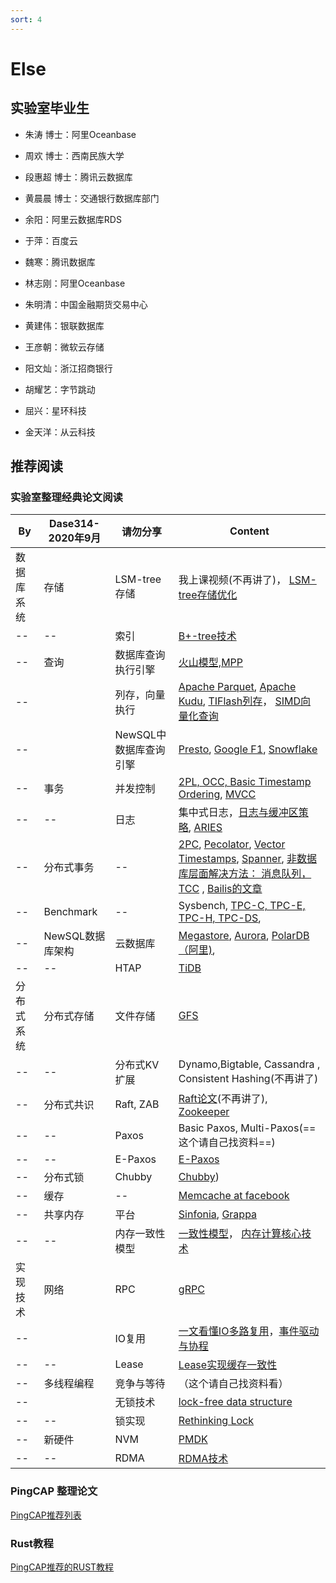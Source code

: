 ```yaml
---
sort: 4
---
```


# Else

## 实验室毕业生

* 朱涛 博士：阿里Oceanbase

* 周欢 博士：西南民族大学

* 段惠超 博士：腾讯云数据库

* 黄晨晨 博士：交通银行数据库部门

* 余阳：阿里云数据库RDS

* 于萍：百度云

* 魏寒：腾讯数据库

* 林志刚：阿里Oceanbase

* 朱明清：中国金融期货交易中心

* 黄建伟：银联数据库

* 王彦朝：微软云存储

* 阳文灿：浙江招商银行

* 胡耀艺：字节跳动

* 屈兴：星环科技

* 金天洋：从云科技




## 推荐阅读



### 实验室整理经典论文阅读



By | Dase314-2020年9月 | 请勿分享 | Content
---|---|---|---
数据库系统 | 存储| LSM-tree 存储| 我上课视频(不再讲了)， [LSM-tree存储优化](https://arxiv.org/abs/1812.07527)
-- | --| 索引| [B+-tree技术](https://citeseerx.ist.psu.edu/viewdoc/download?doi=10.1.1.219.7269&rep=rep1&type=pdf)
-- | 查询| 数据库查询执行引擎| [火山模型,MPP](https://zhuanlan.zhihu.com/p/100949808 ) 
-- | |列存，向量执行|  [Apache Parquet](https://parquet.apache.org/),  [Apache Kudu](kudu.apache.org/kudu.pdf), [TIFlash列存](https://zhuanlan.zhihu.com/p/164490310)，  [SIMD向量化查询](http://www.cs.columbia.edu/~orestis/sigmod15.pdf)
-- ||NewSQL中数据库查询引擎| [Presto](https://prestosql.io/Presto_SQL_on_Everything.pdf), [Google F1](https://static.googleusercontent.com/media/research.google.com/zh-CN//pubs/archive/41344.pdf), [Snowflake](http://pages.cs.wisc.edu/~yxy/cs839-s20/papers/snowflake.pdf)
-- | 事务| 并发控制| [2PL, OCC, Basic Timestamp Ordering](https://www.guru99.com/dbms-concurrency-control.html), [MVCC](http://www.vldb.org/pvldb/vol10/p781-Wu.pdf)
-- | --| 日志| 集中式日志，[日志与缓冲区策略](http://www.cs.washington.edu/education/courses/cse544/11wi/papers/franklin97.pdf), [ARIES](https://dl.acm.org/doi/10.1145/128765.128770)
--|分布式事务 |--|[2PC](https://documentation.progress.com/output/ua/OpenEdge_latest/index.html#page/dmadm/how-the-database-engine-implements-two-phase-com.html), [Pecolator](https://research.google/pubs/pub36726/), [Vector Timestamps](https://www.cs.princeton.edu/courses/archive/fall18/cos418/docs/L4-vc.pdf), [Spanner](https://research.google/pubs/pub39966/), [非数据库层面解决方法： 消息队列， TCC](https://medium.com/@Alibaba_Cloud/breaking-the-limits-of-relational-databases-an-analysis-of-cloud-native-database-middleware-2-d3e790de0673) , [Bailis的文章](http://www.vldb.org/pvldb/vol7/p181-bailis.pdf)
--|Benchmark|--| Sysbench, [TPC-C, TPC-E, TPC-H, TPC-DS](http://www.tpc.org/tpcc/), 
-- |NewSQL数据库架构|云数据库|[Megastore](https://research.google/pubs/pub36971/), [Aurora](https://awsmedia.awsstatic-china.com/blog/2017/aurora-design-considerations-paper.pdf), [PolarDB（阿里)](https://zhuanlan.zhihu.com/p/87934090),
--  |--|HTAP|[TiDB](http://www.vldb.org/pvldb/vol13/p3072-huang.pdf)
分布式系统 | 分布式存储| 文件存储 |  [GFS](https://research.google.com/archive/gfs-sosp2003.pdf)
--|--| 分布式KV扩展| Dynamo,Bigtable,  Cassandra , Consistent Hashing(不再讲了)
--|分布式共识| Raft, ZAB| [Raft论文](https://raft.github.io/raft.pdf)(不再讲了), [Zookeeper](https://www.usenix.org/legacy/events/atc10/tech/full_papers/Hunt.pdf)
--|--| Paxos | Basic Paxos, Multi-Paxos(==这个请自己找资料==)
--|--| E-Paxos| [E-Paxos](https://www.cs.cmu.edu/~dga/papers/epaxos-sosp2013.pdf)
--|分布式锁| Chubby | [Chubby](https://www.cs.cmu.edu/~dga/papers/epaxos-sosp2013.pdf))
--|缓存|--|[Memcache at facebook](https://pdos.csail.mit.edu/6.824/papers/memcache-fb.pdf)
--|共享内存|平台|   [Sinfonia](http://www.sosp2007.org/papers/sosp064-aguilera.pdf), [Grappa](https://www.usenix.org/conference/atc15/technical-session/presentation/nelson) 
--|--|内存一致性模型| [一致性模型](https://zhuanlan.zhihu.com/p/48157076)， [内存计算核心技术](https://zhuanlan.zhihu.com/p/35668651)
实现技术|网络| RPC | [gRPC](https://grpc.io/)
--||IO复用|[一文看懂IO多路复用](https://zhuanlan.zhihu.com/p/115220699)，[事件驱动与协程](https://zhuanlan.zhihu.com/p/31410589) 
--|--|Lease| [Lease实现缓存一致性](http://duanple.com/?p=158)
--|多线程编程|竞争与等待|（这个请自己找资料看）
--||无锁技术| [lock-free data structure](https://www.cnblogs.com/lucifer1982/archive/2009/04/08/1431992.html)
--|--|锁实现| [Rethinking Lock](https://zhuanlan.zhihu.com/p/179245291)
--|新硬件|NVM|[PMDK](https://pmem.io/pmdk/)
--|--|RDMA|[RDMA技术](https://zhuanlan.zhihu.com/p/55142557)


### PingCAP 整理论文

[PingCAP推荐列表](https://github.com/pingcap/awesome-database-learning)


### Rust教程

[PingCAP推荐的RUST教程](https://github.com/pingcap/talent-plan/blob/master/courses/rust/docs/lesson-plan.md)